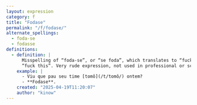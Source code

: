 ```yaml
---
layout: expression
category: f
title: "Fodase"
permalink: "/f/fodase/"
alternate_spellings:
  - foda-se
  - fodasse
definitions:
  - definition: |
      Misspelling of “foda-se”, or “se foda”, which translates to “fuck you” or
      “fuck this”. Very rude expression, not used in professional or school context.
    example: |
      - Viu que pau seu time [tomô](/t/tomô/) ontem?
      - **Fodase**.
    created: "2025-04-19T11:20:07"
    author: "kinow"
---
```

